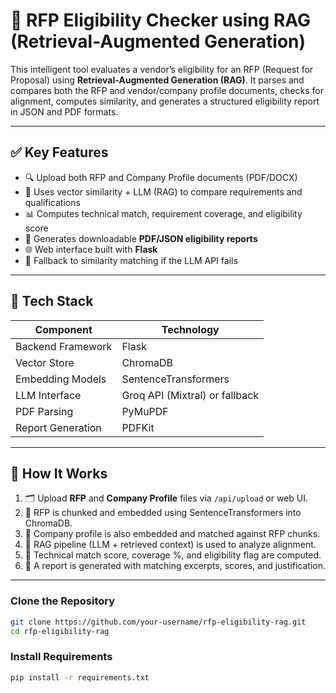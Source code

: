 # 📄 RFP Eligibility Checker using RAG (Retrieval-Augmented Generation)

This intelligent tool evaluates a vendor’s eligibility for an RFP (Request for Proposal) using **Retrieval-Augmented Generation (RAG)**. It parses and compares both the RFP and vendor/company profile documents, checks for alignment, computes similarity, and generates a structured eligibility report in JSON and PDF formats.

---

## ✅ Key Features

- 🔍 Upload both RFP and Company Profile documents (PDF/DOCX)
- 🧠 Uses vector similarity + LLM (RAG) to compare requirements and qualifications
- 📊 Computes technical match, requirement coverage, and eligibility score
- 📑 Generates downloadable **PDF/JSON eligibility reports**
- 🌐 Web interface built with **Flask**
- 🧠 Fallback to similarity matching if the LLM API fails

---

## 🧰 Tech Stack

| Component            | Technology                           |
|----------------------|--------------------------------------|
| Backend Framework    | Flask                      |
| Vector Store         | ChromaDB                             |
| Embedding Models     | SentenceTransformers |
| LLM Interface        | Groq API (Mixtral) or fallback       |
| PDF Parsing          | PyMuPDF                   |
| Report Generation    | PDFKit                     |

---


## 🚀 How It Works

1. 🗂️ Upload **RFP** and **Company Profile** files via `/api/upload` or web UI.
2. 📖 RFP is chunked and embedded using SentenceTransformers into ChromaDB.
3. 🧾 Company profile is also embedded and matched against RFP chunks.
4. 🧠 RAG pipeline (LLM + retrieved context) is used to analyze alignment.
5. 🧮 Technical match score, coverage %, and eligibility flag are computed.
6. 🧾 A report is generated with matching excerpts, scores, and justification.

---

### Clone the Repository

```bash
git clone https://github.com/your-username/rfp-eligibility-rag.git
cd rfp-eligibility-rag
```

### Install Requirements 
```bash
pip install -r requirements.txt
